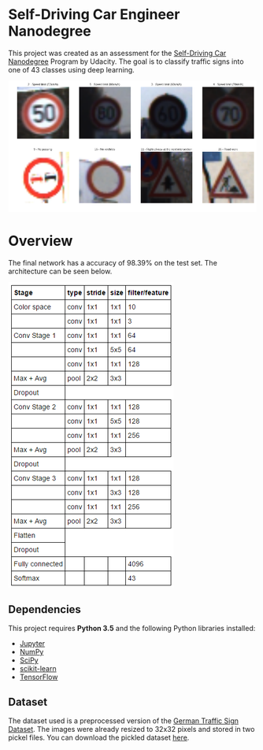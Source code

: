 # Self-Driving Car Engineer Nanodegree

This project was created as an assessment for the [Self-Driving Car Nanodegree](https://www.udacity.com/course/self-driving-car-engineer-nanodegree--nd013) Program by Udacity. The goal is to classify traffic signs into one of 43 classes using deep learning. 

![Traffic Signs](docs/traffic_signs.png)

# Overview

The final network has a accuracy of 98.39% on the test set. The architecture can be seen below.

![Traffic Signs](docs/network.png)

## Dependencies

This project requires **Python 3.5** and the following Python libraries installed:

- [Jupyter](http://jupyter.org/)
- [NumPy](http://www.numpy.org/)
- [SciPy](https://www.scipy.org/)
- [scikit-learn](http://scikit-learn.org/)
- [TensorFlow](http://tensorflow.org)

## Dataset

The dataset used is a preprocessed version of the [German Traffic Sign Dataset](http://benchmark.ini.rub.de/?section=gtsrb&subsection=dataset). The images were already resized to 32x32 pixels and stored in two pickel files. You can download the pickled dataset [here](https://d17h27t6h515a5.cloudfront.net/topher/2016/October/580d53ce_traffic-sign-data/traffic-sign-data.zip).


